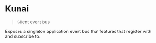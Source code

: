 
# Kunai

> Client event bus

Exposes a singleton application event bus that features that register with and subscribe to.
